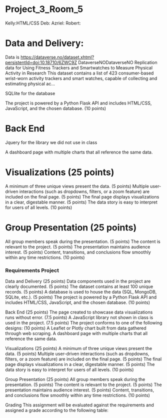# Project_3_Room_5

Kelly:HTML/CSS 
Deb: 
Azriel: 
Robert: 


# Data and Delivery: 
Data is https://dataverse.no/dataset.xhtml?persistentId=doi:10.18710/6ZWC9Z
DataverseNODataverseNO
Replication data for Using Fitness Trackers and Smartwatches to Measure Physical Activity in Research
This dataset contains a list of 423 consumer-based wrist-worn activity trackers and smart watches, capable of collecting and estimating physical ac...

SQLlite for the database 

The project is powered by a Python Flask API and includes HTML/CSS, JavaScript, and the chosen database. (10 points)

# Back End 
Jquery  for the library we did not use in class 

A dashboard page with multiple charts that all reference the same data.

# Visualizations (25 points)
A minimum of three unique views present the data. (5 points)
Multiple user-driven interactions (such as dropdowns, filters, or a zoom feature) are included on the final page. (5 points)
The final page displays visualizations in a clear, digestable manner. (5 points)
The data story is easy to interpret for users of all levels. (10 points)

# Group Presentation (25 points)
All group members speak during the presentation. (5 points)
The content is relevant to the project. (5 points)
The presentation maintains audience interest. (5 points)
Content, transitions, and conclusions flow smoothly within any time restrictions. (10 points)



### Requirements Project
Data and Delivery (25 points)
Data components used in the project are clearly documented. (5 points)
The dataset contains at least 100 unique records. (5 points)
A database is used to house the data (SQL, MongoDB, SQLite, etc.). (5 points)
The project is powered by a Python Flask API and includes HTML/CSS, JavaScript, and the chosen database. (10 points)

Back End (25 points)
The page created to showcase data visualizations runs without error. (7.5 points)
A JavaScript library not shown in class is used in the project. (7.5 points)
The project conforms to one of the following designs: (10 points)
A Leaflet or Plotly chart built from data gathered through web scraping.
A dashboard page with multiple charts that all reference the same data.

Visualizations (25 points)
A minimum of three unique views present the data. (5 points)
Multiple user-driven interactions (such as dropdowns, filters, or a zoom feature) are included on the final page. (5 points)
The final page displays visualizations in a clear, digestable manner. (5 points)
The data story is easy to interpret for users of all levels. (10 points)

Group Presentation (25 points)
All group members speak during the presentation. (5 points)
The content is relevant to the project. (5 points)
The presentation maintains audience interest. (5 points)
Content, transitions, and conclusions flow smoothly within any time restrictions. (10 points)

Grading
This assignment will be evaluated against the requirements and assigned a grade according to the following table:
